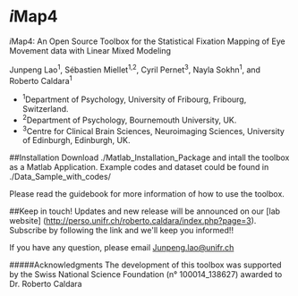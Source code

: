 # *i*Map4

*i*Map4: An Open Source Toolbox for the Statistical Fixation Mapping of Eye Movement data with Linear Mixed Modeling

Junpeng Lao<sup>1</sup>, Sébastien Miellet<sup>1,2</sup>, Cyril Pernet<sup>3</sup>, Nayla Sokhn<sup>1</sup>, and Roberto Caldara<sup>1</sup>

- <sup>1</sup>Department of Psychology, University of Fribourg, Fribourg, Switzerland.
- <sup>2</sup>Department of Psychology, Bournemouth University, UK.
- <sup>3</sup>Centre for Clinical Brain Sciences, Neuroimaging Sciences, University of Edinburgh, Edinburgh, UK.

##Installation 
Download ./Matlab_Installation_Package and intall the toolbox as a Matlab Application. 
Example codes and dataset could be found in ./Data_Sample_with_codes/

Please read the guidebook for more information of how to use the toolbox.

##Keep in touch!
Updates and new release will be announced on our [lab website] (http://perso.unifr.ch/roberto.caldara/index.php?page=3).
Subscribe by following the link and we'll keep you informed!! 

If you have any question, please email Junpeng.lao@unifr.ch


#####Acknowledgments
The development of this toolbox was supported by the Swiss National Science Foundation (n° 100014_138627) awarded to Dr. Roberto Caldara
